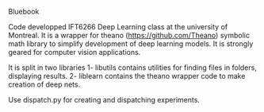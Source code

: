 Bluebook

Code developped  IFT6266 Deep Learning class at the university of Montreal.  It is a wrapper for theano (https://github.com/Theano) symbolic math library to simplify development of deep learning models.  It is strongly geared for computer vision applications. 

It is split in two libraries
  1- libutils contains utilities for finding files in folders, displaying results.
  2- liblearn contains the theano wrapper code to make creation of deep nets. 
  
Use dispatch.py for creating and dispatching experiments. 


